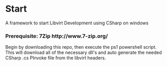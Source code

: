 <h1>Start</h1>
<p>A framework to start Libvirt Development using CSharp on windows</p>
<h3>Prerequisite: 7Zip http://www.7-zip.org/</h3>
<p>Begin by downloading this repo, then execute the ps1 powershell script. This will download all of the necessary dll's and auto generate the needed CSharp .cs PInvoke file from the libvirt headers.</p>
